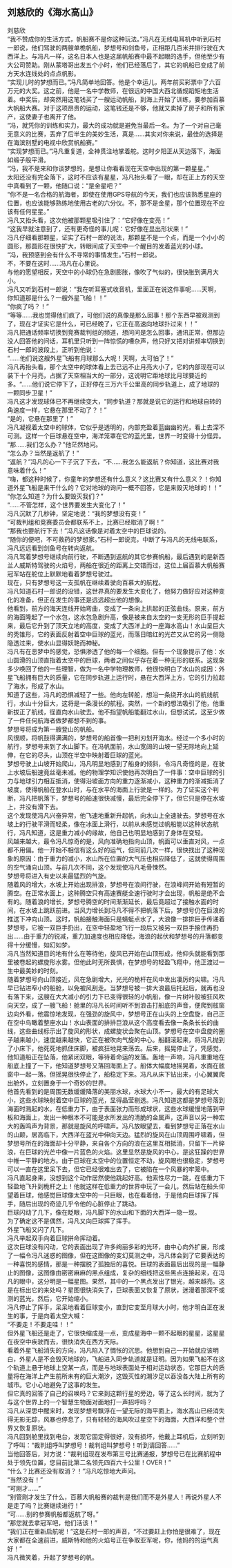 ## 刘慈欣的《海水高山》

刘慈欣
<br>
“我不赞成你的生活方式，帆船赛不是你这种玩法。”冯凡在无线电耳机中听到石村一郎说，他们驾驶的两艘单桅帆船，梦想号和剑鱼号，正相距几百米并排行驶在大西洋上。与冯凡一样，这名日本人也是这届帆船赛中最不起眼的选手，但他至少有大公司赞助。刚从蒙塔哥出发五个小时，他们已经落后了，其它的帆船已变成了前方天水连线处的点点帆影。
<br>
“实现儿时的梦想而已。”冯凡简单地回答。他是个幸运儿，两年前买彩票中了六百万元的大奖。这之前，他是一名中学教师，在很远的中国大西北循规蹈矩地生活着。中奖后，却突然用这笔钱买了一艘运动帆船，到海上开始了训练，要参加百慕大帆船大赛。对于这项昂贵的运动，这笔钱还是不够，他就又卖掉了房子和所有家产，这使妻子也离开了他。
<br>
“冯，就凭你的训练和实力，最大的成功就是避免当最后一名。为了一个对自己毫无意义的比赛，丢弃了后半生的美妙生活，真是……其实对你来说，最佳的选择是在海滨别墅的电视中欣赏帆船赛。”
<br>
“实现梦想而已。”冯凡重复道，全神贯注地掌着舵。这时夕阳正从天边落下，海面如缎子般平滑。
<br>
“冯，我不是来和你谈梦想的，是想让你看看现在天空中出现的第一颗星星。”
<br>
太阳还没有完全落下，这时不应该有星星，冯凡抬头看了一眼，却在正上方的天空中真看到了一颗，他随口说：“是金星吧？”
<br>
“你不是一名合格的航海者，即使在使用GPS导航的今天，我们也应该熟悉星座的位置，也应该能够熟练地使用古老的六分仪。不，那不是金星，那个位置现在不应该有任何星星。”
<br>
冯凡又抬头看，这次他被那颗星吸引住了：“它好像在变亮！”
<br>
“这我早就注意到了，还有更奇怪的事儿呢：它好像在显出形状来！”
<br>
冯凡仔细看那颗星，证实了石村一郎的说法，那颗星不是一个点，而是一个小小的圆形，那圆形在很快扩大，转眼间成了天空中一个醒目的发着蓝光的小球。
<br>
“冯，我预感到会有什么不寻常的事情发生。”石村一郎说。
<br>
不，不要在这时……冯凡在心里说。
<br>
与他的愿望相反，天空中的小球仍在急剧膨胀，像吹了气似的，很快胀到满月大小。
<br>
冯凡又听到石村一郎说：“我在听耳塞式收音机，里面正在说这件事呢……天啊，你知道那是什么？一艘外星飞船！！”
<br>
“你疯了吗？！”
<br>
“等等……我也觉得他们疯了，可他们说的真像是那么回事！那个东西早被观测到了，现在才证实它是什么，可已经晚了，它正在高速向地球扑过来！！”
<br>
冯凡把通话频率切换到竞赛裁判组的频道，想问问是怎么回事，通讯正常，但那边没人回答他的问话，耳机里只听到一阵惊慌的嘈杂声，他只好又把对讲频率切换到石村一郎的波段上，正听到他说：
<br>
“……他们说这艘外星飞船有月球那么大呢！天啊，太可怕了！”
<br>
冯凡再抬头看，那个太空中的球体看上去已远不止月亮大小了，它的内部现在可以装下十个月亮，占据了天空相当大的一部分，这说明它距地球比月球要近的多。“……他们说它停下了，正好停在三万六千公里高的同步轨道上，成了地球的一颗同步卫星！”
<br>
冯凡这才发现球体已不再继续变大，“同步轨道？那就是说它的运行和地球自转的角速度一样，它悬在那里不动了？！”
<br>
“是的，它悬在那里了！”
<br>
冯凡凝视着太空中的球体，它似乎是透明的，内部充盈着蓝幽幽的光，看上去深不可测。这样一个巨球悬在空中，海洋笼罩在它的蓝光里，世界一时变得十分怪异。
<br>
“那……我们怎么办？”他茫然地问。
<br>
“怎么办？当然是返航了！”
<br>
“返航？”冯凡的心一下子沉了下去，“不……我怎么能返航？你知道，这比赛对我意味着什么！”
<br>
“嗨，都这种时候了，你童年的梦想还有什么意义？这比赛又有什么意义？！你知道外星飞船是来干什么的？它对地球的询问一概不回答，它是来毁灭地球的！！”
<br>
“你怎么知道？为什么要毁灭我们？”
<br>
“……不管怎样，这个世界要发生大变化了！”
<br>
冯凡沉默了几秒钟，坚定地说：“我的梦想没有变！”
<br>
“可裁判组和竞赛委员会都联系不上，比赛已经取消了啊！”
<br>
“那我也要航行下去！”冯凡这话像是对着太空中的巨球说的。
<br>
“随你的便吧，不可救药的梦想家。”石村一郎说完，中断了与冯凡的无线电联系，冯凡远远看到剑鱼号在转向返航。
<br>
冯凡驾着梦想号继续向前行驶，不断遇到返航的其它参赛帆船，最后遇到的是新西兰人威斯特驾驶的火焰号，两船在很近的距离上交错而过，这位上届百慕大帆船赛冠军站在舵位上默默地看着梦想号驶过。
<br>
现在，只有梦想号这一支孤帆在继续着驶向百慕大的航程。
<br>
冯凡知道石村一郎说的没错，这世界真的要发生大变化了，他努力做好应对这种变化的准备，但正在发生的事还是远远超出他的想像。
<br>
他看到，前方的海天连线开始弯曲，变成了一条向上拱起的正弦曲线。原来，前方的海面隆起了一个水包，这水包急剧升高，像是被来自太空的一支无形的巨手提起来，最后它升到了顶天立地的高度，变成了大西洋上的一座海水高山！水山呈巨大的秃锥形，它的表面反射着空中巨球的蓝光，而落日暗红的光芒又从它的另一侧隐隐透过来，使水山显得妖艳而神秘。
<br>
冯凡有在恶梦中的感觉，恐惧渗透了他的每一个细胞。但有一个现象提示了他：水山圆滑的山顶直指着太空中的巨球，两者之间似乎存在着一种无形的联系。这现象多少唤回了他的一些理智，做为一名中学物理教师，他很快明白了水山的成因：外星飞船拥有巨大的质量，它在同步轨道上运行时，悬在大西洋上方，它的引力拉起了海水，形成了水山。
<br>
知道了这些，冯凡的恐惧减轻了一些。他向左转舵，想沿一条绕开水山的航线航行，水山十分巨大，这将是一条漫长的航程。突然，一个新的想法吸引了他，他重新拔正了航线，径直向水山驶去。他不指望帆船能翻过水山，但想试试，这至少做了一件任何航海者做梦都想不到的事。
<br>
梦想号将成为第一艘登山的帆船。
<br>
风很顺，将帆鼓得满满的，梦想号的船首像一把利刃划开海水。经过一个多小时的航行，梦想号来到了水山脚下。在冯帆面前，水山宽阔的山坡一望无际地向上延伸，在它的尽头，山顶在半空中映射着巨球的蓝光。
<br>
梦想号驶上山坡开始爬山，冯凡明显地感到了船身的倾斜，令冯凡奇怪的是，在驶上水坡后船速竟丝毫未减。他的物理学知识使他再次明白了一件事：空中巨球的引力与地球引力相互抵消，使得沿坡面方向的重力逐渐减小，这种重力的渐减抵消了坡度，使得帆船在登水山时，与在水平的海面上行驶是一样的。为了证实这个判断，冯凡把帆落下，梦想号的船速很快减慢，最后完全停下了，但它只是停在水坡上，并没有滑下去。
<br>
这个发现使冯凡兴奋异常，他飞速地重新升起帆，向水山上全速驶去。梦想号在水坡上的行驶平滑而轻柔，像在冰面上滑行，以前从未感觉过帆船能以这种状态航行，冯凡知道，这是重力减小的缘故，他自己也明显地感到了身体在变轻。
<br>
风越来越大，最令冯凡惊奇的是，风向准确地指向山顶，帆面可以垂直对风，一点都不用偏。他一开始不相信有这么好的运气，但同前几次一样，很快找出了这种现象的原因：由于重力的减小，水山所在位置的大气压也相应降低了，这就使得周围的空气涌向山顶。与前几次不同，这个发现使冯凡毛骨悚然。
<br>
梦想号将进入有史以来最猛烈的气旋。
<br>
随着风的增大，水坡上开始出现排浪，梦想号在浪间行驶，在浪峰间开始有短暂的腾空。在正常水面上，这种腾空只有高速赛艇全速行驶时才会出现，帆船是绝不会有的。随着浪的增长，梦想号腾空的时间渐渐延长，最后竟超过了接触水面的时间，在水坡上跳跃前进。当风力增长到冯凡不得不把帆落下后，梦想号仍在巨浪的推送下冲向山顶。这时，帆船接触海面只是蜻蜓点水了，大浪像一排排巨手传递着梦想号，它被一双巨手扔出，在空中轻盈地飞行一段后又被另一双巨手接住再扔出……由于重力的锐减，重力加速度也相应降低，海浪的起伏和梦想号的升落都变得十分缓慢，如幻如梦。
<br>
冯凡当然知道目的地有什么在等待他，旋风已开始在山顶形成，他仰头就能看到那里被卷起的螺旋形水雾。但他此时无所畏惧，在梦想号的轻盈飞翔中，他正渡过一生中最美妙的时刻。
<br>
随着梦想号向山顶接近，风在急剧增大，光光的桅杆在风中发出凄厉的尖啸。冯凡早已钻进窄小的船舱，以免被风刮走。当梦想号被一排大浪最后托起后，就再也没有落下来，这艘在大大减小的引力下已变得很轻的小帆船，像一片树叶般被狂风吹向天空，成了一艘飞船！舱里的冯凡长时间听不到浪击打船底的声音，便爬到舷窗边向外看，他震惊地发现，在强劲的旋风中，梦想号正在山头的上空盘旋，自己正在空中鸟瞰着整座水山！水山表面的排排巨浪从这个高度看去像一条条长长的曲线，这些曲线标示出了旋风的形状，成螺旋状会聚在山顶。梦想号在空中盘旋的圈子越来越小，速度越来越快，它正在被吹向气旋的中心。船翻滚起来，将冯凡抛到了小床下，他死死地抓住床脚，被疯狂地晃来荡去。后来，摇晃停止了，凭感觉，他知道船正在坠落，他紧闭双眼，等待着命运的发落。轰地一声响，冯凡重重地在船底上撞了一下，他知道梦想号又落回海面上了。船体大幅度地摇晃着，水面在舷窗中一起一落。但摇晃很快停止了，船稳定下来。冯凡从床下钻出来，小心翼翼爬出舱外，立刻置身于一个奇妙的世界。
<br>
他首先看到的是周围无数缓缓降落的美丽水球，水球大小不一，最大的有足球大小，这些水球映射着空中巨球的蓝光，显得晶莹剔透。冯凡知道这都是梦想号落到海面时溅起的水，在低重力下，由于表面张力而形成球状，这些水球缓慢地落到甲板和海面上，发出一种根本不可能是水所发出的清脆的金属声，这声音以另一种宏大的轰鸣声为背景，那就是旋风的呼啸声。冯凡放眼望去，看到梦想号正落在水山的山颠，居高临下，大西洋在蓝光中伸向天边。猛烈的旋风在山顶周围呼啸着，但梦想号所在的海面却十分平静，来自各个方向的浪在这里互相抵消，只留下一片碎浪，在巨球的光芒中像一片蓝色的火焰。这里显然是旋风的中心，是这狂躁的世界中帷一平静的地方。由于巨球在太空中的位置恒定不动，旋风眼也很稳定，梦想号可以一直在这里呆下去，但它已经很难出去了，它被陷在一个风暴的牢笼中。
<br>
冯凡直起身来，没想到这个动作居然使他跳起好高。他索性尽力一跳，在低重力下轻盈地飞升到桅杆之上！他就这样在低重力的世界中玩了一会儿，然后站在船头仰望着巨球，他感觉巨球像太空中的一只巨眼，也在看着他，于是他向巨球挥了挥手，随后出现的奇迹几乎令他的心脏停止了跳动。
<br>
巨球闪动了几下，像在眨眼，冯凡脚下的水山和下面的大西洋一隐一现。
<br>
为了确定这不是偶然，冯凡又向巨球挥了挥手。
<br>
外星飞船又闪了几下。
<br>
冯凡举起双手向着巨球拼命挥动着。
<br>
这次巨球没有闪动，它的表面出现了许多绚丽多彩的光环，由中心向外扩展，形成了一幅令冯凡迷惑的图像，但在这图像的变幻莫测之中，冯凡体会到了它要表达的一种喜悦的感情，那是一种摆脱了孤独后的喜悦。巨球的表面最后出现的是一幅静止的图像，这图像由密密麻麻的黑点组成，复杂的细线把这些黑点连接起来，在冯凡的眼中，这分明是一幅星图。果然，其中的一个黑点发出了银光，越来越亮。这是在标出它的来处吗？星图很快消失了，巨球表面又恢复了原状，迷漫着那深不或测的蓝光，然后，它开始缩小。
<br>
冯凡停止了挥手，呆呆地看着巨球变小，直到它变至月球大小时，他才明白正在发生的事，于是向着太空大喊：
<br>
“不要走！不要走哇！！”
<br>
但外星飞船还是走了，它很快缩成是一点，变成星海中一颗不起眼的星星，这星星在夜空中疾驶而去，很快消失在西方天际。
<br>
看着外星飞船消失的方向，冯凡陷入了惆怅的沉思。他想到自己一开始就应该明白，外星人是不会毁灭地球的，飞船进入同步轨道就是证明。因为如果飞船不在这个轨道上悬于地球上空某一点，而是与地球表面处于相对运动状态，它那巨大的质量将在海洋上产生前所未有的巨大潮汐，这毁灭性的潮汐足以吞没各大陆上所有的城市。它小心地避免了这事的发生。
<br>
但它真的回答了自己的召唤吗？它来到这颗行星的旁边，等了这么长时间，就为了与这个世界上的一个智慧生物面对面地打一声招呼吗？
<br>
冯凡从深思中醒来时，发现梦想号飘浮在一望无际的海平面上，海水高山已经消失得无影无踪，风暴也停息了，只有轻轻的海风吹过星空下的海面，大西洋和整个世界又恢复原状。
<br>
冯凡回到舱里找到电台，发现它固定得很好，没有损坏，他戴上耳机后，立刻听到了呼叫：“裁判组呼叫梦想号！裁判组叫梦想号！听到请回答……”
<br>
当他回答后，对方说：“裁判组现在发布第三号比赛通报，梦想号已在比赛航程中处于领先位置，您目前比第二名领先四百六十公里！OVER！”
<br>
“什么？比赛还没有取消？！”冯凡吃惊地大声问。
<br>
“当然没有！”
<br>
“可刚才……”
<br>
“别管刚才发生了什么，百慕大帆船赛的裁判是我们而不是外星人！再说外星人不是走了吗？比赛继续进行！”
<br>
“可……别的参赛帆船都返航了呀。”
<br>
“那您就去拿冠军吧，他们活该！”
<br>
“我们正在重新启航呢！”这是石村一郎的声音，“不过要赶上你怕是很难了，现在大家都在全速前进，威斯特和他的火焰号正在争取亚军呢，你，他妈的的运气真好！”
<br>
冯凡微笑着，升起了梦想号的帆。
<br>